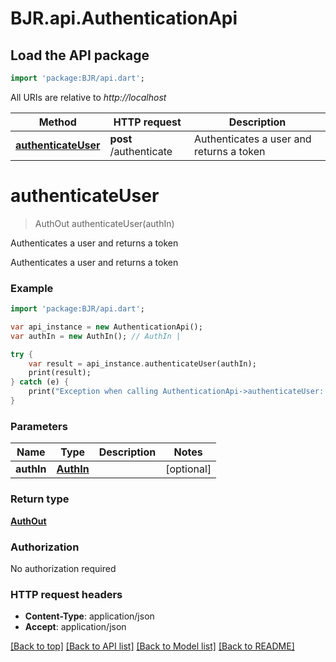 # BJR.api.AuthenticationApi

## Load the API package
```dart
import 'package:BJR/api.dart';
```

All URIs are relative to *http://localhost*

Method | HTTP request | Description
------------- | ------------- | -------------
[**authenticateUser**](AuthenticationApi.md#authenticateUser) | **post** /authenticate | Authenticates a user and returns a token


# **authenticateUser**
> AuthOut authenticateUser(authIn)

Authenticates a user and returns a token

Authenticates a user and returns a token

### Example 
```dart
import 'package:BJR/api.dart';

var api_instance = new AuthenticationApi();
var authIn = new AuthIn(); // AuthIn | 

try { 
    var result = api_instance.authenticateUser(authIn);
    print(result);
} catch (e) {
    print("Exception when calling AuthenticationApi->authenticateUser: $e\n");
}
```

### Parameters

Name | Type | Description  | Notes
------------- | ------------- | ------------- | -------------
 **authIn** | [**AuthIn**](AuthIn.md)|  | [optional] 

### Return type

[**AuthOut**](AuthOut.md)

### Authorization

No authorization required

### HTTP request headers

 - **Content-Type**: application/json
 - **Accept**: application/json

[[Back to top]](#) [[Back to API list]](../README.md#documentation-for-api-endpoints) [[Back to Model list]](../README.md#documentation-for-models) [[Back to README]](../README.md)

